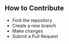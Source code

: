 ## How to Contribute
- Fork the repository
- Create a new branch
- Make changes
- Submit a Pull Request

